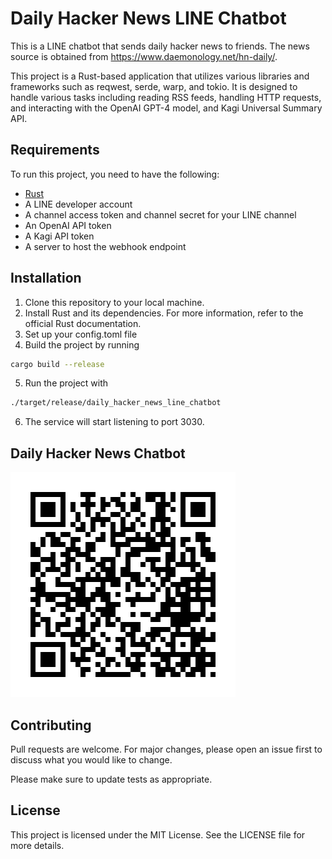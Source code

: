 # Daily Hacker News LINE Chatbot

This is a LINE chatbot that sends daily hacker news to friends. The news source is obtained from https://www.daemonology.net/hn-daily/.

This project is a Rust-based application that utilizes various libraries and frameworks such as reqwest, serde, warp, and tokio. It is designed to handle various tasks including reading RSS feeds, handling HTTP requests, and interacting with the OpenAI GPT-4 model, and Kagi Universal Summary API.

## Requirements

To run this project, you need to have the following:
* [Rust](https://www.rust-lang.org/tools/install)
* A LINE developer account
* A channel access token and channel secret for your LINE channel
* An OpenAI API token
* A Kagi API token
* A server to host the webhook endpoint

## Installation

1. Clone this repository to your local machine.
2. Install Rust and its dependencies. For more information, refer to the official Rust documentation.
3. Set up your config.toml file 
4. Build the project by running 

```bash
cargo build --release
```

5. Run the project with 
```bash
./target/release/daily_hacker_news_line_chatbot
```
6. The service will start listening to port 3030.

## Daily Hacker News Chatbot
![QR Code](https://github.com/wisehuang/daily_hacker_news_line_chatbot/blob/main/623yruqr.png)

## Contributing

Pull requests are welcome. For major changes, please open an issue first
to discuss what you would like to change.

Please make sure to update tests as appropriate.

## License

This project is licensed under the MIT License. See the LICENSE file for more details.

